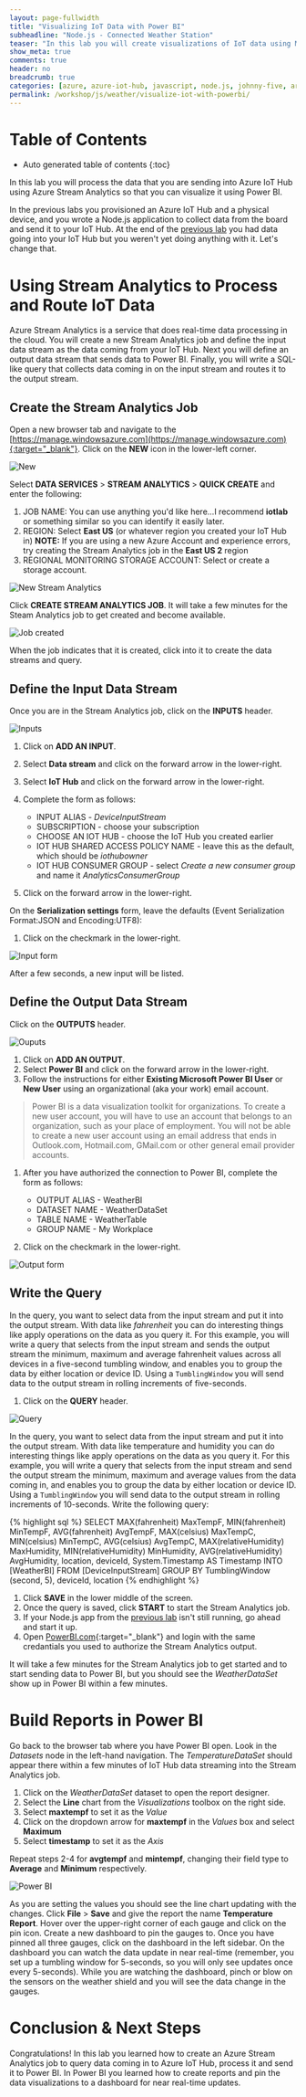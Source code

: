 ```yaml
---
layout: page-fullwidth
title: "Visualizing IoT Data with Power BI"
subheadline: "Node.js - Connected Weather Station"
teaser: "In this lab you will create visualizations of IoT data using Microsoft Azure Stream Analytics and Power BI."
show_meta: true
comments: true
header: no
breadcrumb: true
categories: [azure, azure-iot-hub, javascript, node.js, johnny-five, arduino, photon]
permalink: /workshop/js/weather/visualize-iot-with-powerbi/
---
```

# Table of Contents
*  Auto generated table of contents
{:toc}

In this lab you will process the data that you are sending into Azure IoT Hub using Azure Stream Analytics so that you can visualize it using Power BI.

In the previous labs you provisioned an Azure IoT Hub and a physical device, and you wrote a Node.js application to collect data from the board and send it to your IoT Hub. At the end of the [previous lab](../sending-telemetry/) you had data going into your IoT Hub but you weren't yet doing anything with it. Let's change that.

# Using Stream Analytics to Process and Route IoT Data

Azure Stream Analytics is a service that does real-time data processing in the cloud. You will create a new Stream Analytics job and define the input data stream as the data coming from your IoT Hub. Next you will define an output data stream that sends data to Power BI. Finally, you will write a SQL-like query that collects data coming in on the input stream and routes it to the output stream.

## Create the Stream Analytics Job

Open a new browser tab and navigate to the [https://manage.windowsazure.com](https://manage.windowsazure.com){:target="_blank"}. Click on the __NEW__ icon in the lower-left corner.

![New](/images/photon_lab07_5.png)

Select __DATA SERVICES__ > __STREAM ANALYTICS__ > __QUICK CREATE__ and enter the following:

1. JOB NAME: You can use anything you'd like here...I recommend __iotlab__ or something similar so you can identify it easily later.
2. REGION: Select __East US__ (or whatever region you created your IoT Hub in) __NOTE:__ If you are using a new Azure Account and experience errors, try creating the Stream Analytics job in the __East US 2__ region
3. REGIONAL MONITORING STORAGE ACCOUNT: Select or create a storage account.

![New Stream Analytics](/images/newasa.png)

Click __CREATE STREAM ANALYTICS JOB__. It will take a few minutes for the Steam Analytics job to get created and become available.

![Job created](/images/asajobcreated.png)

When the job indicates that it is created, click into it to create the data streams and query.

## Define the Input Data Stream

Once you are in the Stream Analytics job, click on the __INPUTS__ header.

![Inputs](/images/asainputs.png)

1. Click on __ADD AN INPUT__.
2. Select __Data stream__ and click on the forward arrow in the lower-right.
3. Select __IoT Hub__ and click on the forward arrow in the lower-right.
4. Complete the form as follows:

    - INPUT ALIAS - _DeviceInputStream_
    - SUBSCRIPTION - choose your subscription
    - CHOOSE AN IOT HUB - choose the IoT Hub you created earlier
    - IOT HUB SHARED ACCESS POLICY NAME - leave this as the default, which should be _iothubowner_
    - IOT HUB CONSUMER GROUP - select _Create a new consumer group_ and name it _AnalyticsConsumerGroup_

5. Click on the forward arrow in the lower-right.

On the __Serialization settings__ form, leave the defaults (Event Serialization Format:JSON and Encoding:UTF8):

1. Click on the checkmark in the lower-right.

![Input form](/images/asainputform.png)

After a few seconds, a new input will be listed.

## Define the Output Data Stream

Click on the __OUTPUTS__ header.

![Ouputs](/images/asaoutputs.png)

1. Click on __ADD AN OUTPUT__.
2. Select __Power BI__ and click on the forward arrow in the lower-right.
3. Follow the instructions for either __Existing Microsoft Power BI User__ or __New User__ using an organizational (aka your work) email account.

<blockquote>
Power BI is a data visualization toolkit for organizations. To create a new user account, you will have to use an account that belongs to an organization, such as your place of employment. You will not be able to create a new user account using an email address that ends in Outlook.com, Hotmail.com, GMail.com or other general email provider accounts.
</blockquote>

1. After you have authorized the connection to Power BI, complete the form as follows:

    - OUTPUT ALIAS - WeatherBI
    - DATASET NAME - WeatherDataSet
    - TABLE NAME - WeatherTable
    - GROUP NAME - My Workplace

2. Click on the checkmark in the lower-right.

![Output form](/images/asaoutputform.png)

## Write the Query
In the query, you want to select data from the input stream and put it into the output stream. With data like _fahrenheit_ you can do interesting things like apply operations on the data as you query it. For this example, you will write a query that selects from the input stream and sends the output stream the minimum, maximum and average fahrenheit values across all devices in a five-second tumbling window, and enables you to group the data by either location or device ID. Using a <code>TumblingWindow</code> you will send data to the output stream in rolling increments of five-seconds.

1. Click on the __QUERY__ header.

![Query](/images/asaquery.png)

In the query, you want to select data from the input stream and put it into the output stream. With data like temperature and humidity you can do interesting things like apply operations on the data as you query it. For this example, you will write a query that selects from the input stream and send the output stream the minimum, maximum and average values from the data coming in, and enables you to group the data by either location or device ID. Using a <code>TumblingWindow</code> you will send data to the output stream in rolling increments of 10-seconds.
Write the following query:

{% highlight sql %}
SELECT
    MAX(fahrenheit) MaxTempF,
    MIN(fahrenheit) MinTempF,
    AVG(fahrenheit) AvgTempF,
    MAX(celsius) MaxTempC,
    MIN(celsius) MinTempC,
    AVG(celsius) AvgTempC,
    MAX(relativeHumidity) MaxHumidity,
    MIN(relativeHumidity) MinHumidity,
    AVG(relativeHumidity) AvgHumidity,
    location,
    deviceId,
    System.Timestamp AS Timestamp
INTO
    [WeatherBI]
FROM
    [DeviceInputStream]
GROUP BY
    TumblingWindow (second, 5), deviceId, location
{% endhighlight %}

1. Click __SAVE__ in the lower middle of the screen. 
2. Once the query is saved, click __START__ to start the Stream Analytics job. 
3. If your Node.js app from the [previous lab](../sending-telemetry/) isn't still running, go ahead and start it up. 
4. Open [PowerBI.com](http://www.powerbi.com){:target="_blank"} and login with the same credantials you used to authorize the Stream Analytics output.

It will take a few minutes for the Stream Analytics job to get started and to start sending data to Power BI, but you should see the _WeatherDataSet_ show up in Power BI within a few minutes.

# Build Reports in Power BI
Go back to the browser tab where you have Power BI open. Look in the _Datasets_ node in the left-hand navigation. The _TemperatureDataSet_ should appear there within a few minutes of IoT Hub data streaming into the Stream Analytics job.

1. Click on the _WeatherDataSet_ dataset to open the report designer.
2. Select the __Line__ chart from the _Visualizations_ toolbox on the right side.
3. Select __maxtempf__ to set it as the _Value_
4. Click on the dropdown arrow for __maxtempf__ in the _Values_ box and select __Maximum__
5. Select __timestamp__ to set it as the _Axis_ 

Repeat steps 2-4 for __avgtempf__ and __mintempf__, changing their field type to __Average__ and __Minimum__ respectively.

![Power BI](/images/powerbi-linechart.png)

As you are setting the values you should see the line chart updating with the changes. Click __File__ > __Save__ and give the report the name __Temperature Report__. Hover over the upper-right corner of each gauge and click on the pin icon. Create a new dashboard to pin the gauges to. Once you have pinned all three gauges, click on the dashboard in the left sidebar. On the dashboard you can watch the data update in near real-time (remember, you set up a tumbling window for 5-seconds, so you will only see updates once every 5-seconds). While you are watching the dashboard, pinch or blow on the sensors on the weather shield and you will see the data change in the gauges.

# Conclusion &amp; Next Steps
Congratulations! In this lab you learned how to create an Azure Stream Analytics job to query data coming in to Azure IoT Hub, process it and send it to Power BI. In Power BI you learned how to create reports and pin the data visualizations to a dashboard for near real-time updates.
